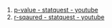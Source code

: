 1. <a href="https://www.youtube.com/watch?v=5Z9OIYA8He8&list=PLblh5JKOoLUIzaEkCLIUxQFjPIlapw8nU&index=10">p-value - statquest - youtube</a>
2. <a href="https://www.youtube.com/watch?v=2AQKmw14mHM&list=PLblh5JKOoLUIzaEkCLIUxQFjPIlapw8nU&index=10">r-sqaured - statquest - youtube</a>
